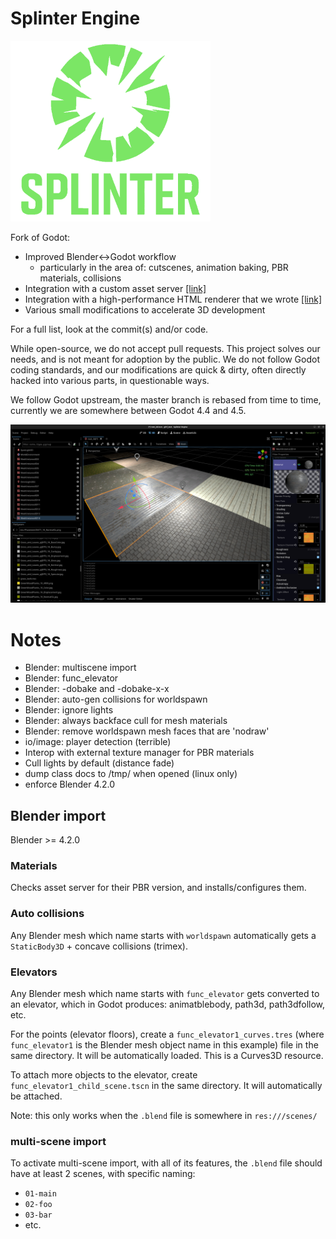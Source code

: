 # Splinter Engine

![](splinter_logo_transparent_small.png)

Fork of Godot:

- Improved Blender<->Godot workflow
  - particularly in the area of: cutscenes, animation baking, PBR materials, collisions
- Integration with a custom asset server [[link]](https://github.com/kroketio/splinter_engine_asset_server)
- Integration with a high-performance HTML renderer that we wrote [[link]](https://godotwebview.com)
- Various small modifications to accelerate 3D development

For a full list, look at the commit(s) and/or code.

While open-source, we do not accept pull requests. This project solves our needs, 
and is not meant for adoption by the public. We do not follow Godot coding 
standards, and our modifications are quick & dirty, often directly hacked 
into various parts, in questionable ways.

We follow Godot upstream, the master branch is rebased from time to 
time, currently we are somewhere between Godot 4.4 and 4.5.

![](screenshot.png)

# Notes

- Blender: multiscene import
- Blender: func_elevator
- Blender: -dobake and -dobake-x-x
- Blender: auto-gen collisions for worldspawn
- Blender: ignore lights
- Blender: always backface cull for mesh materials
- Blender: remove worldspawn mesh faces that are 'nodraw'
- io/image: player detection (terrible)
- Interop with external texture manager for PBR materials
- Cull lights by default (distance fade)
- dump class docs to /tmp/ when opened (linux only)
- enforce Blender 4.2.0

## Blender import

Blender >= 4.2.0

### Materials

Checks asset server for their PBR version, and installs/configures them.

### Auto collisions

Any Blender mesh which name starts with `worldspawn` automatically gets a `StaticBody3D` + concave collisions (trimex).

### Elevators

Any Blender mesh which name starts with `func_elevator` gets converted to an elevator, which in Godot produces: animatblebody, path3d, path3dfollow, etc.

For the points (elevator floors), create a `func_elevator1_curves.tres` (where `func_elevator1` is the Blender mesh object name in this example) file in the same directory. It will be automatically loaded. This is a Curves3D resource.

To attach more objects to the elevator, create `func_elevator1_child_scene.tscn` in the same directory. It will automatically be attached.

Note: this only works when the `.blend` file is somewhere in `res:///scenes/`

### multi-scene import

To activate multi-scene import, with all of its features, the `.blend` file should have at least 2 scenes, with specific naming:

- `01-main`
- `02-foo`
- `03-bar`
- etc.

